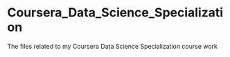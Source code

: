 # Coursera_Data_Science_Specialization
The files related to my Coursera Data Science Specialization course work
